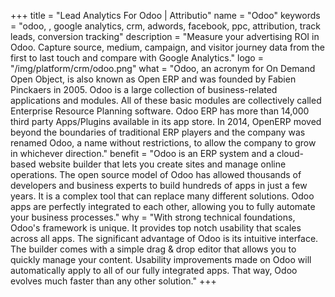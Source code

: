 +++
title = "Lead Analytics For Odoo | Attributio"
name = "Odoo"
keywords = "odoo, , google analytics, crm, adwords, facebook, ppc, attribution, track leads, conversion tracking"
description = "Measure your advertising ROI in Odoo. Capture source, medium, campaign, and visitor journey data from the first to last touch and compare with Google Analytics."
logo = "/img/platform/crm/odoo.png"
what = "Odoo, an acronym for On Demand Open Object, is also known as Open ERP and was founded by Fabien Pinckaers in 2005. Odoo is a large collection of business-related applications and modules. All of these basic modules are collectively called Enterprise Resource Planning software. Odoo ERP has more than 14,000 third party Apps/Plugins available in its app store. In 2014, OpenERP moved beyond the boundaries of traditional ERP players and the company was renamed Odoo, a name without restrictions, to allow the company to grow in whichever direction."
benefit = "Odoo is an ERP system and a cloud-based website builder that lets you create sites and manage online operations. The open source model of Odoo has allowed thousands of developers and business experts to build hundreds of apps in just a few years. It is a complex tool that can replace many different solutions. Odoo apps are perfectly integrated to each other, allowing you to fully automate your business processes."
why = "With strong technical foundations, Odoo's framework is unique. It provides top notch usability that scales across all apps. The significant advantage of Odoo is its intuitive interface. The builder comes with a simple drag & drop editor that allows you to quickly manage your content. Usability improvements made on Odoo will automatically apply to all of our fully integrated apps. That way, Odoo evolves much faster than any other solution."
+++

